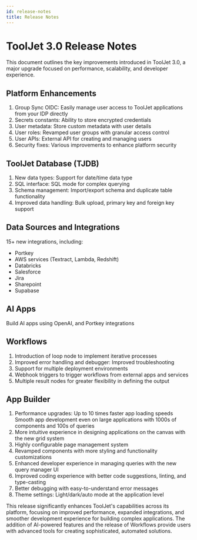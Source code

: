 ```yaml
---
id: release-notes
title: Release Notes
---
```


# ToolJet 3.0 Release Notes

This document outlines the key improvements introduced in ToolJet 3.0, a major upgrade focused on performance, scalability, and developer experience.

## Platform Enhancements

1. Group Sync OIDC: Easily manage user access to ToolJet applications from your IDP directly
2. Secrets constants: Ability to store encrypted credentials 
3. User metadata: Store custom metadata with user details
4. User roles: Revamped user groups with granular access control
5. User APIs: External API for creating and managing users
6. Security fixes: Various improvements to enhance platform security

## ToolJet Database (TJDB)

1. New data types: Support for date/time data type
2. SQL interface: SQL mode for complex querying 
3. Schema management: Import/export schema and duplicate table functionality
4. Improved data handling: Bulk upload, primary key and foreign key support

## Data Sources and Integrations

15+ new integrations, including:
- Portkey
- AWS services (Textract, Lambda, Redshift)
- Databricks
- Salesforce
- Jira
- Sharepoint
- Supabase

## AI Apps

Build AI apps using OpenAI, and Portkey integrations

## Workflows

1. Introduction of loop node to implement iterative processes
2. Improved error handling and debugger: Improved troubleshooting
3. Support for multiple deployment environments
4. Webhook triggers to trigger workflows from external apps and services
5. Multiple result nodes for greater flexibility in defining the output


## App Builder

1. Performance upgrades:
Up to 10 times faster app loading speeds
Smooth app development even on large applications with 1000s of components and 100s of queries
2. More intuitive experience in designing applications on the canvas with the new grid system
4. Highly configurable page management system
5. Revamped components with more styling and functionality customizations
6. Enhanced developer experience in managing queries with the new query manager UI
7. Improved coding experience with better code suggestions, linting, and type-casting
8. Better debugging with easy-to-understand error messages
9. Theme settings: Light/dark/auto mode at the application level

This release significantly enhances ToolJet's capabilities across its platform, focusing on improved performance, expanded integrations, and smoother development experience for building complex applications. The addition of AI-powered features and the release of Workflows provide users with advanced tools for creating sophisticated, automated solutions.



